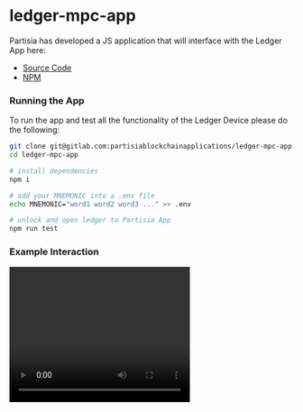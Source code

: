# ledger-mpc-app
Partisia has developed a JS application that will interface with the Ledger App here:
* [Source Code](https://gitlab.com/partisiablockchainapplications/ledger-mpc-app)
* [NPM](https://www.npmjs.com/package/ledger-mpc-app)

### Running the App
To run the app and test all the functionality of the Ledger Device please do the following:

```bash
git clone git@gitlab.com:partisiablockchainapplications/ledger-mpc-app.git
cd ledger-mpc-app

# install dependencies
npm i

# add your MNEMONIC into a .env file
echo MNEMONIC="word1 word2 word3 ..." >> .env

# unlock and open ledger to Partisia App
npm run test
```


### Example Interaction
<video width="320" height="240" controls>
  <source src="./assets/Ledger_Partisia.webm" type="video/mp4">
</video>